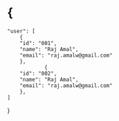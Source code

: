 # {
	"user": [
		{
		"id": "001",
		"name": "Raj Amal",
		"email": "raj.amalw@gmail.com"
		},
				{
		"id": "002",
		"name": "Raj Amal",
		"email": "raj.amalw@gmail.com"
		},
	]
}
